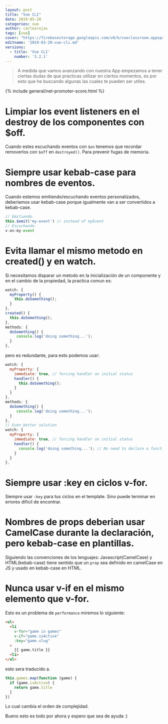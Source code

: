 ```yaml
---
layout: post
title: "Vue CLI"
date: 2019-05-20
categories: vue
author: carlosrojas
tags: [vue]
cover: "https://firebasestorage.googleapis.com/v0/b/vueclassroom.appspot.com/o/2019-02-07-vue-mejores-practicas%2Fcover.png?alt=media&token=e8669a77-f503-40ed-bbf6-1cef3a9b5fa9"
editname: '2019-03-20-vue-cli.md'
versions:
  - title: 'Vue CLI'
    number: '3.2.1'
---
```


> A medida que vamos avanzando con nuestra App empezamos a tener ciertas dudas de que practicas utilizar en ciertos momentos, es por esto que he buscando algunas las cuales te pueden ser utiles.

<amp-img width="810" height="450" layout="responsive" src="https://firebasestorage.googleapis.com/v0/b/vueclassroom.appspot.com/o/2019-02-07-vue-mejores-practicas%2Fcover.png?alt=media&token=e8669a77-f503-40ed-bbf6-1cef3a9b5fa9"></amp-img>

{% include general/net-promoter-score.html %}

# Limpiar los event listeners en el destroy de los componentes con $off.

Cuando estes escuchando eventos con `$on` tenemos que recordar removerlos con `$off` en `destroyed()`. Para prevenir fugas de memoria.

# Siempre usar kebab-case para nombres de eventos.

Cuando estemos emitiendo/escuchando eventos personalizados, deberiamos usar kebab-case porque igualmente van a ser convertidos a kebab-case.

```js
// Emitiendo.
this.$emit('my-event') // instead of myEvent
// Escuchando.
v-on:my-event
```

# Evita llamar el mismo metodo en created() y en watch.

Si necesitamos disparar un metodo en la inicialización de un componente y en el cambio de la propiedad, la practica comun es:

```js
watch: {
  myProperty() {
    this.doSomething();
  }
},
created() {
  this.doSomething();
},
methods: {
  doSomething() {
     console.log('doing something...');
  }
},
```

pero es redundante, para esto podemos usar:

```js
watch: {
  myProperty: {
    immediate: true, // forcing handler on initial status
    handler() {
      this.doSomething();
    }
  }
},
methods: {
  doSomething() {
     console.log('doing something...');
  }
},
// Even better solution
watch: {
  myProperty: {
    immediate: true, // forcing handler on initial status
    handler() {
      console.log('doing something...'); // No need to declare a function on methods for 1 use case
    }
  }
},
```

# Siempre usar :key en ciclos v-for.

Siempre usar `:key` para tus ciclos en el template. Sino puede terminar en errores dificil de encontrar.

# Nombres de props deberian usar CamelCase durante la declaración, pero kebab-case en plantillas.

Siguiendo las convenciones de los lenguajes: Javascript(CamelCase) y HTML(kebab-case) tiene sentido que un `prop` sea definido en camelCase en JS y usado en kebab-case en HTML.

# Nunca usar v-if en el mismo elemento que v-for.

Esto es un problema de `performance` miremos lo siguiente:

```html
<ul>
  <li
    v-for="game in games"
    v-if="game.isActive"
    :key="game.slug"
  >
    {{ game.title }}
  <li>
</ul>
```

esto sera traducido a.

```js
this.games.map(function (game) {
  if (game.isActive) {
    return game.title
  }
})
```

Lo cual cambia el orden de complejidad.


Bueno esto es todo por ahora y espero que sea de ayuda :)
